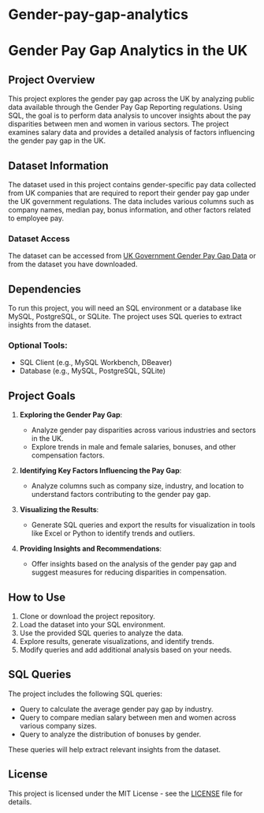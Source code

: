 # Gender-pay-gap-analytics
# Gender Pay Gap Analytics in the UK

## Project Overview
This project explores the gender pay gap across the UK by analyzing public data available through the Gender Pay Gap Reporting regulations. Using SQL, the goal is to perform data analysis to uncover insights about the pay disparities between men and women in various sectors. The project examines salary data and provides a detailed analysis of factors influencing the gender pay gap in the UK.

## Dataset Information
The dataset used in this project contains gender-specific pay data collected from UK companies that are required to report their gender pay gap under the UK government regulations. The data includes various columns such as company names, median pay, bonus information, and other factors related to employee pay.

### Dataset Access
The dataset can be accessed from [UK Government Gender Pay Gap Data](https://gender-pay-gap.service.gov.uk/) or from the dataset you have downloaded.

## Dependencies
To run this project, you will need an SQL environment or a database like MySQL, PostgreSQL, or SQLite. The project uses SQL queries to extract insights from the dataset.

### Optional Tools:
- SQL Client (e.g., MySQL Workbench, DBeaver)
- Database (e.g., MySQL, PostgreSQL, SQLite)

## Project Goals
1. **Exploring the Gender Pay Gap**:
   - Analyze gender pay disparities across various industries and sectors in the UK.
   - Explore trends in male and female salaries, bonuses, and other compensation factors.
   
2. **Identifying Key Factors Influencing the Pay Gap**:
   - Analyze columns such as company size, industry, and location to understand factors contributing to the gender pay gap.
   
3. **Visualizing the Results**:
   - Generate SQL queries and export the results for visualization in tools like Excel or Python to identify trends and outliers.

4. **Providing Insights and Recommendations**:
   - Offer insights based on the analysis of the gender pay gap and suggest measures for reducing disparities in compensation.

## How to Use
1. Clone or download the project repository.
2. Load the dataset into your SQL environment.
3. Use the provided SQL queries to analyze the data.
4. Explore results, generate visualizations, and identify trends.
5. Modify queries and add additional analysis based on your needs.

## SQL Queries
The project includes the following SQL queries:
- Query to calculate the average gender pay gap by industry.
- Query to compare median salary between men and women across various company sizes.
- Query to analyze the distribution of bonuses by gender.

These queries will help extract relevant insights from the dataset.

## License
This project is licensed under the MIT License - see the [LICENSE](LICENSE) file for details.
